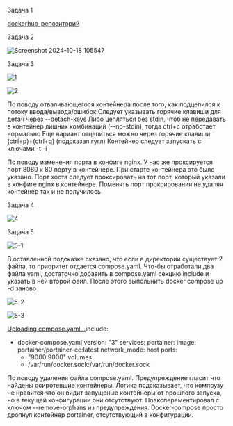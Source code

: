 Задача 1

[dockerhub-репозиторий](https://hub.docker.com/repository/docker/vyacheslavgaidar/custom-nginx/general)

Задача 2

![Screenshot 2024-10-18 105547](https://github.com/user-attachments/assets/5e904424-1b25-48bf-b168-8943052cf655)


Задача 3

![1](https://github.com/user-attachments/assets/5b154cea-2f4c-4a23-bbc5-bf24e677eb35)

![2](https://github.com/user-attachments/assets/ed44a52c-16d4-42b2-957a-11eb4e404cc4)


По поводу отваливающегося контейнера после того, как подцепился к потоку ввода/вывода/ошибок
Следует указывать горячие клавиши для детач через --detach-keys
Либо цепляться без stdin, чтоб не передавать в контейнер лишних комбинаций (--no-stdin), тогда ctrl+c отработает нормально
Еще вариант отцепиться можно через горячие клавиши (ctrl+p)+(ctrl+q) (подсказал гугл)
Контейнер следует запускать с ключами -t -i

По поводу изменения порта в конфиге nginx. У нас же проксируется порт 8080 к 80 порту в контейнере. При старте контейнера это было указано.
Порт хоста следует проксировать на тот порт, который указали в конфиге nginx в контейнере.
Поменять порт проксирования не удаляя контейнер так и не получилось

Задача 4

![4](https://github.com/user-attachments/assets/834cd36e-e824-4283-bf2e-664aa605512e)


Задача 5

![5-1](https://github.com/user-attachments/assets/b83312a1-e625-4afc-bd00-04225ef57710)

В оставленной подсказке сказано, что если в директории существует 2 файла, то приоритет отдается compose.yaml.
Что-бы отработали два файла yaml, достаточно добавить в compose.yaml секцию include и указать в ней второй файл. После этого выпольнить docker compose up -d заново

![5-2](https://github.com/user-attachments/assets/589a7c9b-a007-4cd8-99b4-669903aa5f00)

![5-3](https://github.com/user-attachments/assets/24fefe87-0f1d-4d72-84ed-803800c13851)

[Uploading compose.yaml…]()include:
  - docker-compose.yaml
version: "3"
services:
  portainer:
    image: portainer/portainer-ce:latest
    network_mode: host
    ports:
      - "9000:9000"
    volumes:
      - /var/run/docker.sock:/var/run/docker.sock


По поводу удаления файла compose.yaml. Предупреждение гласит что найдены осиротевшие контейнеры.
Логика подсказывает, что  компоузу не нравится что он видит запущеные контейнеры от прошлого запуска, но в текущей конфигурации они отсутствуют.
Поэксперементировал с ключом --remove-orphans из предупреждения. Docker-compose просто дропнул контейнер portainer, отсутствующий в конфигурации.
